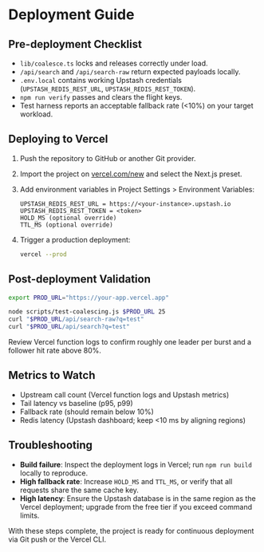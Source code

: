 # Deployment Guide

## Pre-deployment Checklist

- `lib/coalesce.ts` locks and releases correctly under load.
- `/api/search` and `/api/search-raw` return expected payloads locally.
- `.env.local` contains working Upstash credentials (`UPSTASH_REDIS_REST_URL`, `UPSTASH_REDIS_REST_TOKEN`).
- `npm run verify` passes and clears the flight keys.
- Test harness reports an acceptable fallback rate (<10%) on your target workload.

## Deploying to Vercel

1. Push the repository to GitHub or another Git provider.
2. Import the project on [vercel.com/new](https://vercel.com/new) and select the Next.js preset.
3. Add environment variables in Project Settings > Environment Variables:

   ```
   UPSTASH_REDIS_REST_URL = https://<your-instance>.upstash.io
   UPSTASH_REDIS_REST_TOKEN = <token>
   HOLD_MS (optional override)
   TTL_MS (optional override)
   ```

4. Trigger a production deployment:

   ```bash
   vercel --prod
   ```

## Post-deployment Validation

```bash
export PROD_URL="https://your-app.vercel.app"

node scripts/test-coalescing.js $PROD_URL 25
curl "$PROD_URL/api/search-raw?q=test"
curl "$PROD_URL/api/search?q=test"
```

Review Vercel function logs to confirm roughly one leader per burst and a follower hit rate above 80%.

## Metrics to Watch

- Upstream call count (Vercel function logs and Upstash metrics)
- Tail latency vs baseline (p95, p99)
- Fallback rate (should remain below 10%)
- Redis latency (Upstash dashboard; keep <10 ms by aligning regions)

## Troubleshooting

- **Build failure**: Inspect the deployment logs in Vercel; run `npm run build` locally to reproduce.
- **High fallback rate**: Increase `HOLD_MS` and `TTL_MS`, or verify that all requests share the same cache key.
- **High latency**: Ensure the Upstash database is in the same region as the Vercel deployment; upgrade from the free tier if you exceed command limits.

With these steps complete, the project is ready for continuous deployment via Git push or the Vercel CLI.
